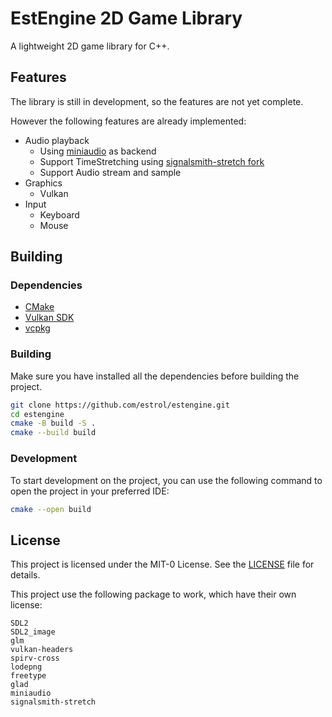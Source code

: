 # EstEngine 2D Game Library
A lightweight 2D game library for C++.

## Features
The library is still in development, so the features are not yet complete.

However the following features are already implemented:

- Audio playback
    - Using [miniaudio](https://github.com/mackron/miniaudio) as backend
    - Support TimeStretching using [signalsmith-stretch fork](https://github.com/estrol/signalsmith-stretch)
    - Support Audio stream and sample
- Graphics
    - Vulkan
- Input
    - Keyboard
    - Mouse

## Building
### Dependencies
- [CMake](https://cmake.org/)
- [Vulkan SDK](https://vulkan.lunarg.com/sdk/home)
- [vcpkg](https://github.com/microsoft/vcpkg)

### Building
Make sure you have installed all the dependencies before building the project.

```bash
git clone https://github.com/estrol/estengine.git
cd estengine
cmake -B build -S .
cmake --build build
```

### Development
To start development on the project, you can use the following command to open the project in your preferred IDE:

```bash
cmake --open build
```

## License
This project is licensed under the MIT-0 License. See the [LICENSE](LICENSE) file for details.

This project use the following package to work, which have their own license:
```
SDL2
SDL2_image
glm
vulkan-headers
spirv-cross
lodepng
freetype
glad
miniaudio
signalsmith-stretch
```